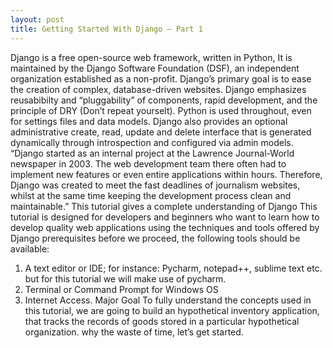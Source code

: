 ```yaml
---
layout: post
title: Getting Started With Django – Part 1
---
```


Django is a free open-source web framework, written in Python, It is maintained by the Django Software Foundation (DSF), an independent organization established as a non-profit.
Django’s primary goal is to ease the creation of complex, database-driven websites. Django emphasizes reusabibilty and “pluggability” of components, rapid development, and the principle of DRY (Don’t repeat yourselt). Python is used throughout, even for settings files and data models. Django also provides an optional administrative create, read, update and delete interface that is generated dynamically through introspection and configured via admin models.
“Django started as an internal project at the Lawrence Journal-World newspaper in 2003. The web development team there often had to implement new features or even entire applications within hours. Therefore, Django was created to meet the fast deadlines of journalism websites, whilst at the same time keeping the development process clean and maintainable.”
This tutorial gives a complete understanding of Django
This tutorial is designed for developers and beginners who want to learn how to develop quality web applications using the techniques and tools offered by Django
prerequisites
before we proceed, the following tools should be available:
1. A text editor or IDE; for instance: Pycharm, notepad++, sublime text etc. but for this tutorial we will make use of pycharm.
2. Terminal or Command Prompt for Windows OS
3. Internet Access.
Major Goal
To fully understand the concepts used in this tutorial, we are going to build an hypothetical inventory application, that tracks the records of goods stored in a particular hypothetical organization.
why the waste of time, let’s get started.
